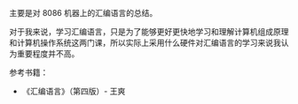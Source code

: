 主要是对 8086 机器上的汇编语言的总结。

对于我来说，学习汇编语言，只是为了能够更好更快地学习和理解计算机组成原理和计算机操作系统这两门课，所以实际上采用什么硬件对汇编语言的学习来说我认为重要程度并不高。

参考书籍：

- 《汇编语言》（第四版）- 王爽
